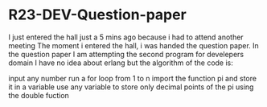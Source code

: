 # R23-DEV-Question-paper
I just entered the hall just a 5 mins ago because i had to attend another meeting 
The moment i entered the hall, i was handed the question paper.
In the question paper I am attempting the second program for develepers domain
I have no idea about erlang but the algorithm of the code is:

input any number 
run a for loop from 1 to n
import the function pi and store it in a variable
use any variable to store only decimal points of the pi using the double fuction 


